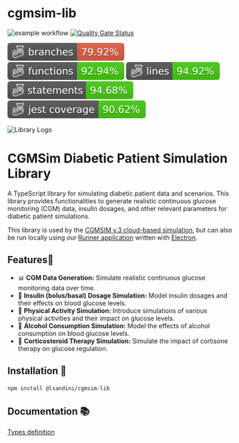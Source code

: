 # cgmsim-lib

![example workflow](https://github.com/lsandini/cgmsim-lib/actions/workflows/update-dist.yml/badge.svg)
[![Quality Gate Status](https://sonar.beta.cgmsim.com/api/project_badges/measure?project=lsandini_cgmsim-lib_dcb733af-979c-4bcd-88af-267d99139342&metric=alert_status&token=sqb_8348c08b04628f1043d15c2e83294a75d2a28e33)](https://sonar.beta.cgmsim.com/dashboard?id=lsandini_cgmsim-lib_dcb733af-979c-4bcd-88af-267d99139342)

![Branches](./badges/coverage-branches.svg)
![Functions](./badges/coverage-functions.svg)
![Lines](./badges/coverage-lines.svg)
![Statements](./badges/coverage-statements.svg)
![Jest coverage](./badges/coverage-jest%20coverage.svg)

<img src="https://cgmsim.com/auth/images/pigscout_white75.gif" alt="Library Logo" width="75" style="max-width: 100%;">

# CGMSim Diabetic Patient Simulation Library

A TypeScript library for simulating diabetic patient data and scenarios. This library provides functionalities to generate realistic continuous glucose monitoring (CGM) data, insulin dosages, and other relevant parameters for diabetic patient simulations.

This library is used by the [CGMSIM v.3 cloud-based simulation](https://cgmsim.com), but can also be run locally using our [Runner application](https://github.com/lsandini/cgmsim-runner-ui) written with [Electron](https://www.electronjs.org/).

## Features🌟

- 📊 **CGM Data Generation:** Simulate realistic continuous glucose monitoring data over time.
- 💉 **Insulin (bolus/basal) Dosage Simulation:** Model insulin dosages and their effects on blood glucose levels.
- 🏃 **Physical Activity Simulation:** Introduce simulations of various physical activities and their impact on glucose levels.
- 🍺 **Alcohol Consumption Simulation:** Model the effects of alcohol consumption on blood glucose levels.
- 💊 **Corticosteroid Therapy Simulation:** Simulate the impact of cortisone therapy on glucose regulation.


## Installation 🚀

```bash
npm install @lsandini/cgmsim-lib
```

## Documentation 📚

[Types definition](doc/README.md)
